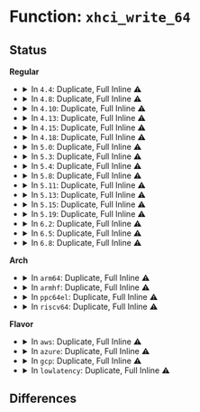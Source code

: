 # Function: <code>xhci_write_64</code>

## Status
<b>Regular</b>
<ul>
<li>
<details>
<summary>In <code>4.4</code>: Duplicate, Full Inline ⚠️</summary>

**Collision:** Static Duplication

**Inline:** Full

**Transformation:** False

**Instances:**

```
In drivers/usb/host/xhci.c (ffffffff8164aea5)
Location: drivers/usb/host/xhci.h:1722
Inline: True
Inline callers:
  - drivers/usb/host/xhci.c:xhci_set_cmd_ring_deq
  - drivers/usb/host/xhci.c:xhci_resume
  - drivers/usb/host/xhci.c:xhci_resume
  - drivers/usb/host/xhci.c:xhci_resume
```
```
In drivers/usb/host/xhci-mem.c (ffffffff8165609f)
Location: drivers/usb/host/xhci.h:1722
Inline: True
Inline callers:
  - drivers/usb/host/xhci-mem.c:xhci_mem_init
  - drivers/usb/host/xhci-mem.c:xhci_mem_init
  - drivers/usb/host/xhci-mem.c:xhci_mem_init
  - drivers/usb/host/xhci-mem.c:xhci_mem_init
```
```
In drivers/usb/host/xhci-ring.c (ffffffff81658293)
Location: drivers/usb/host/xhci.h:1722
Inline: True
Inline callers:
  - drivers/usb/host/xhci-ring.c:xhci_handle_command_timeout
  - drivers/usb/host/xhci-ring.c:xhci_handle_command_timeout
  - drivers/usb/host/xhci-ring.c:xhci_irq
  - drivers/usb/host/xhci-ring.c:xhci_irq
```
</details>
</li>
<li>
<details>
<summary>In <code>4.8</code>: Duplicate, Full Inline ⚠️</summary>

**Collision:** Static Duplication

**Inline:** Full

**Transformation:** False

**Instances:**

```
In drivers/usb/host/xhci.c (ffffffff816ae695)
Location: drivers/usb/host/xhci.h:1739
Inline: True
Inline callers:
  - drivers/usb/host/xhci.c:xhci_resume
  - drivers/usb/host/xhci.c:xhci_resume
  - drivers/usb/host/xhci.c:xhci_resume
  - drivers/usb/host/xhci.c:xhci_set_cmd_ring_deq
```
```
In drivers/usb/host/xhci-mem.c (ffffffff816b6ade)
Location: drivers/usb/host/xhci.h:1739
Inline: True
Inline callers:
  - drivers/usb/host/xhci-mem.c:xhci_mem_init
  - drivers/usb/host/xhci-mem.c:xhci_mem_init
  - drivers/usb/host/xhci-mem.c:xhci_mem_init
  - drivers/usb/host/xhci-mem.c:xhci_mem_init
```
```
In drivers/usb/host/xhci-ring.c (ffffffff816bcf08)
Location: drivers/usb/host/xhci.h:1739
Inline: True
Inline callers:
  - drivers/usb/host/xhci-ring.c:xhci_irq
  - drivers/usb/host/xhci-ring.c:xhci_irq
  - drivers/usb/host/xhci-ring.c:xhci_handle_command_timeout
  - drivers/usb/host/xhci-ring.c:xhci_handle_command_timeout
```
</details>
</li>
<li>
<details>
<summary>In <code>4.10</code>: Duplicate, Full Inline ⚠️</summary>

**Collision:** Static Duplication

**Inline:** Full

**Transformation:** False

**Instances:**

```
In drivers/usb/host/xhci.c (ffffffff816dc835)
Location: drivers/usb/host/xhci.h:1736
Inline: True
Inline callers:
  - drivers/usb/host/xhci.c:xhci_resume
  - drivers/usb/host/xhci.c:xhci_resume
  - drivers/usb/host/xhci.c:xhci_resume
  - drivers/usb/host/xhci.c:xhci_set_cmd_ring_deq
```
```
In drivers/usb/host/xhci-mem.c (ffffffff816e4dac)
Location: drivers/usb/host/xhci.h:1736
Inline: True
Inline callers:
  - drivers/usb/host/xhci-mem.c:xhci_mem_init
  - drivers/usb/host/xhci-mem.c:xhci_mem_init
  - drivers/usb/host/xhci-mem.c:xhci_mem_init
  - drivers/usb/host/xhci-mem.c:xhci_mem_init
```
```
In drivers/usb/host/xhci-ring.c (ffffffff816eae16)
Location: drivers/usb/host/xhci.h:1736
Inline: True
Inline callers:
  - drivers/usb/host/xhci-ring.c:xhci_irq
  - drivers/usb/host/xhci-ring.c:xhci_irq
  - drivers/usb/host/xhci-ring.c:xhci_handle_command_timeout
  - drivers/usb/host/xhci-ring.c:xhci_handle_command_timeout
```
</details>
</li>
<li>
<details>
<summary>In <code>4.13</code>: Duplicate, Full Inline ⚠️</summary>

**Collision:** Static Duplication

**Inline:** Full

**Transformation:** False

**Instances:**

```
In drivers/usb/host/xhci.c (ffffffff816f0d7d)
Location: drivers/usb/host/xhci.h:1909
Inline: True
Inline callers:
  - drivers/usb/host/xhci.c:xhci_resume
  - drivers/usb/host/xhci.c:xhci_resume
  - drivers/usb/host/xhci.c:xhci_resume
  - drivers/usb/host/xhci.c:xhci_set_cmd_ring_deq
```
```
In drivers/usb/host/xhci-mem.c (ffffffff816f8cfa)
Location: drivers/usb/host/xhci.h:1909
Inline: True
Inline callers:
  - drivers/usb/host/xhci-mem.c:xhci_mem_init
  - drivers/usb/host/xhci-mem.c:xhci_mem_init
  - drivers/usb/host/xhci-mem.c:xhci_mem_init
  - drivers/usb/host/xhci-mem.c:xhci_mem_init
```
```
In drivers/usb/host/xhci-ring.c (ffffffff816ff25c)
Location: drivers/usb/host/xhci.h:1909
Inline: True
Inline callers:
  - drivers/usb/host/xhci-ring.c:xhci_irq
  - drivers/usb/host/xhci-ring.c:xhci_irq
  - drivers/usb/host/xhci-ring.c:xhci_handle_command_timeout
```
</details>
</li>
<li>
<details>
<summary>In <code>4.15</code>: Duplicate, Full Inline ⚠️</summary>

**Collision:** Static Duplication

**Inline:** Full

**Transformation:** False

**Instances:**

```
In drivers/usb/host/xhci.c (ffffffff8175cf55)
Location: drivers/usb/host/xhci.h:1918
Inline: True
Inline callers:
  - drivers/usb/host/xhci.c:xhci_resume
  - drivers/usb/host/xhci.c:xhci_resume
  - drivers/usb/host/xhci.c:xhci_resume
  - drivers/usb/host/xhci.c:xhci_set_cmd_ring_deq
```
```
In drivers/usb/host/xhci-mem.c (ffffffff817658cc)
Location: drivers/usb/host/xhci.h:1918
Inline: True
Inline callers:
  - drivers/usb/host/xhci-mem.c:xhci_mem_init
  - drivers/usb/host/xhci-mem.c:xhci_mem_init
  - drivers/usb/host/xhci-mem.c:xhci_mem_init
  - drivers/usb/host/xhci-mem.c:xhci_mem_init
```
```
In drivers/usb/host/xhci-ring.c (ffffffff8176be4c)
Location: drivers/usb/host/xhci.h:1918
Inline: True
Inline callers:
  - drivers/usb/host/xhci-ring.c:xhci_irq
  - drivers/usb/host/xhci-ring.c:xhci_irq
  - drivers/usb/host/xhci-ring.c:xhci_handle_command_timeout
```
```
In drivers/usb/host/xhci-dbgcap.c (ffffffff8177392f)
Location: drivers/usb/host/xhci.h:1918
Inline: True
Inline callers:
  - drivers/usb/host/xhci-dbgcap.c:xhci_dbc_handle_events
  - drivers/usb/host/xhci-dbgcap.c:xhci_dbc_start
  - drivers/usb/host/xhci-dbgcap.c:xhci_dbc_start
  - drivers/usb/host/xhci-dbgcap.c:xhci_dbc_start
```
</details>
</li>
<li>
<details>
<summary>In <code>4.18</code>: Duplicate, Full Inline ⚠️</summary>

**Collision:** Static Duplication

**Inline:** Full

**Transformation:** False

**Instances:**

```
In drivers/usb/host/xhci.c (ffffffff8179d97d)
Location: drivers/usb/host/xhci.h:1932
Inline: True
Inline callers:
  - drivers/usb/host/xhci.c:xhci_resume
  - drivers/usb/host/xhci.c:xhci_resume
  - drivers/usb/host/xhci.c:xhci_resume
  - drivers/usb/host/xhci.c:xhci_set_cmd_ring_deq
```
```
In drivers/usb/host/xhci-mem.c (ffffffff817a5c2c)
Location: drivers/usb/host/xhci.h:1932
Inline: True
Inline callers:
  - drivers/usb/host/xhci-mem.c:xhci_mem_init
  - drivers/usb/host/xhci-mem.c:xhci_mem_init
  - drivers/usb/host/xhci-mem.c:xhci_mem_init
  - drivers/usb/host/xhci-mem.c:xhci_mem_init
```
```
In drivers/usb/host/xhci-ring.c (ffffffff817ad23f)
Location: drivers/usb/host/xhci.h:1932
Inline: True
Inline callers:
  - drivers/usb/host/xhci-ring.c:xhci_irq
  - drivers/usb/host/xhci-ring.c:xhci_irq
  - drivers/usb/host/xhci-ring.c:xhci_handle_command_timeout
```
```
In drivers/usb/host/xhci-dbgcap.c (ffffffff817b3fb6)
Location: drivers/usb/host/xhci.h:1932
Inline: True
Inline callers:
  - drivers/usb/host/xhci-dbgcap.c:xhci_dbc_handle_events
  - drivers/usb/host/xhci-dbgcap.c:xhci_dbc_start
  - drivers/usb/host/xhci-dbgcap.c:xhci_dbc_start
  - drivers/usb/host/xhci-dbgcap.c:xhci_dbc_start
```
</details>
</li>
<li>
<details>
<summary>In <code>5.0</code>: Duplicate, Full Inline ⚠️</summary>

**Collision:** Static Duplication

**Inline:** Full

**Transformation:** False

**Instances:**

```
In drivers/usb/host/xhci.c (ffffffff817c3da3)
Location: drivers/usb/host/xhci.h:1938
Inline: True
Inline callers:
  - drivers/usb/host/xhci.c:xhci_resume
  - drivers/usb/host/xhci.c:xhci_resume
  - drivers/usb/host/xhci.c:xhci_resume
  - drivers/usb/host/xhci.c:xhci_set_cmd_ring_deq
```
```
In drivers/usb/host/xhci-mem.c (ffffffff817cbcdf)
Location: drivers/usb/host/xhci.h:1938
Inline: True
Inline callers:
  - drivers/usb/host/xhci-mem.c:xhci_mem_init
  - drivers/usb/host/xhci-mem.c:xhci_mem_init
  - drivers/usb/host/xhci-mem.c:xhci_mem_init
  - drivers/usb/host/xhci-mem.c:xhci_mem_init
```
```
In drivers/usb/host/xhci-ring.c (ffffffff817d3510)
Location: drivers/usb/host/xhci.h:1938
Inline: True
Inline callers:
  - drivers/usb/host/xhci-ring.c:xhci_irq
  - drivers/usb/host/xhci-ring.c:xhci_irq
  - drivers/usb/host/xhci-ring.c:xhci_handle_command_timeout
```
```
In drivers/usb/host/xhci-dbgcap.c (ffffffff817da3f4)
Location: drivers/usb/host/xhci.h:1938
Inline: True
Inline callers:
  - drivers/usb/host/xhci-dbgcap.c:xhci_dbc_handle_events
  - drivers/usb/host/xhci-dbgcap.c:xhci_dbc_start
  - drivers/usb/host/xhci-dbgcap.c:xhci_dbc_start
  - drivers/usb/host/xhci-dbgcap.c:xhci_dbc_start
```
```
In drivers/usb/early/xhci-dbc.c (ffffffff817df315)
Location: drivers/usb/host/xhci.h:1938
Inline: True
Inline callers:
  - drivers/usb/early/xhci-dbc.c:xdbc_mem_init
  - drivers/usb/early/xhci-dbc.c:xdbc_mem_init
  - drivers/usb/early/xhci-dbc.c:xdbc_mem_init
```
</details>
</li>
<li>
<details>
<summary>In <code>5.3</code>: Duplicate, Full Inline ⚠️</summary>

**Collision:** Static Duplication

**Inline:** Full

**Transformation:** False

**Instances:**

```
In drivers/usb/host/xhci.c (ffffffff818035f4)
Location: drivers/usb/host/xhci.h:1951
Inline: True
Inline callers:
  - drivers/usb/host/xhci.c:xhci_resume
  - drivers/usb/host/xhci.c:xhci_resume
  - drivers/usb/host/xhci.c:xhci_resume
  - drivers/usb/host/xhci.c:xhci_set_cmd_ring_deq
```
```
In drivers/usb/host/xhci-mem.c (ffffffff8180c0a5)
Location: drivers/usb/host/xhci.h:1951
Inline: True
Inline callers:
  - drivers/usb/host/xhci-mem.c:xhci_mem_init
  - drivers/usb/host/xhci-mem.c:xhci_mem_init
  - drivers/usb/host/xhci-mem.c:xhci_mem_init
  - drivers/usb/host/xhci-mem.c:xhci_mem_init
```
```
In drivers/usb/host/xhci-ring.c (ffffffff81812ad2)
Location: drivers/usb/host/xhci.h:1951
Inline: True
Inline callers:
  - drivers/usb/host/xhci-ring.c:xhci_irq
  - drivers/usb/host/xhci-ring.c:xhci_irq
  - drivers/usb/host/xhci-ring.c:xhci_handle_command_timeout
```
```
In drivers/usb/host/xhci-dbgcap.c (ffffffff8181ad0c)
Location: drivers/usb/host/xhci.h:1951
Inline: True
Inline callers:
  - drivers/usb/host/xhci-dbgcap.c:xhci_dbc_do_handle_events
```
```
In drivers/usb/early/xhci-dbc.c (ffffffff8181fda5)
Location: drivers/usb/host/xhci.h:1951
Inline: True
Inline callers:
  - drivers/usb/early/xhci-dbc.c:xdbc_mem_init
  - drivers/usb/early/xhci-dbc.c:xdbc_mem_init
  - drivers/usb/early/xhci-dbc.c:xdbc_mem_init
```
</details>
</li>
<li>
<details>
<summary>In <code>5.4</code>: Duplicate, Full Inline ⚠️</summary>

**Collision:** Static Duplication

**Inline:** Full

**Transformation:** False

**Instances:**

```
In drivers/usb/host/xhci.c (ffffffff818344f0)
Location: drivers/usb/host/xhci.h:1960
Inline: True
Inline callers:
  - drivers/usb/host/xhci.c:xhci_resume
  - drivers/usb/host/xhci.c:xhci_resume
  - drivers/usb/host/xhci.c:xhci_resume
  - drivers/usb/host/xhci.c:xhci_set_cmd_ring_deq
```
```
In drivers/usb/host/xhci-mem.c (ffffffff8183d073)
Location: drivers/usb/host/xhci.h:1960
Inline: True
Inline callers:
  - drivers/usb/host/xhci-mem.c:xhci_mem_init
  - drivers/usb/host/xhci-mem.c:xhci_mem_init
  - drivers/usb/host/xhci-mem.c:xhci_mem_init
  - drivers/usb/host/xhci-mem.c:xhci_mem_init
```
```
In drivers/usb/host/xhci-ring.c (ffffffff81843ee8)
Location: drivers/usb/host/xhci.h:1960
Inline: True
Inline callers:
  - drivers/usb/host/xhci-ring.c:xhci_irq
  - drivers/usb/host/xhci-ring.c:xhci_update_erst_dequeue
  - drivers/usb/host/xhci-ring.c:xhci_handle_command_timeout
```
```
In drivers/usb/host/xhci-dbgcap.c (ffffffff8184c38c)
Location: drivers/usb/host/xhci.h:1960
Inline: True
Inline callers:
  - drivers/usb/host/xhci-dbgcap.c:xhci_dbc_do_handle_events
```
```
In drivers/usb/early/xhci-dbc.c (ffffffff81851215)
Location: drivers/usb/host/xhci.h:1960
Inline: True
Inline callers:
  - drivers/usb/early/xhci-dbc.c:xdbc_mem_init
  - drivers/usb/early/xhci-dbc.c:xdbc_mem_init
  - drivers/usb/early/xhci-dbc.c:xdbc_mem_init
```
</details>
</li>
<li>
<details>
<summary>In <code>5.8</code>: Duplicate, Full Inline ⚠️</summary>

**Collision:** Static Duplication

**Inline:** Full

**Transformation:** False

**Instances:**

```
In drivers/usb/host/xhci.c (ffffffff819073c9)
Location: drivers/usb/host/xhci.h:1962
Inline: True
Inline callers:
  - drivers/usb/host/xhci.c:xhci_resume
  - drivers/usb/host/xhci.c:xhci_resume
  - drivers/usb/host/xhci.c:xhci_resume
  - drivers/usb/host/xhci.c:xhci_set_cmd_ring_deq
  - drivers/usb/host/xhci.c:xhci_zero_64b_regs
  - drivers/usb/host/xhci.c:xhci_zero_64b_regs
  - drivers/usb/host/xhci.c:xhci_zero_64b_regs
  - drivers/usb/host/xhci.c:xhci_zero_64b_regs
```
```
In drivers/usb/host/xhci-mem.c (ffffffff8190fb1d)
Location: drivers/usb/host/xhci.h:1962
Inline: True
Inline callers:
  - drivers/usb/host/xhci-mem.c:xhci_mem_init
  - drivers/usb/host/xhci-mem.c:xhci_mem_init
  - drivers/usb/host/xhci-mem.c:xhci_mem_init
  - drivers/usb/host/xhci-mem.c:xhci_mem_init
```
```
In drivers/usb/host/xhci-ring.c (ffffffff81916938)
Location: drivers/usb/host/xhci.h:1962
Inline: True
Inline callers:
  - drivers/usb/host/xhci-ring.c:xhci_irq
  - drivers/usb/host/xhci-ring.c:xhci_update_erst_dequeue
```
```
In drivers/usb/host/xhci-dbgcap.c (ffffffff8191ef2b)
Location: drivers/usb/host/xhci.h:1962
Inline: True
Inline callers:
  - drivers/usb/host/xhci-dbgcap.c:xhci_dbc_do_handle_events
```
```
In drivers/usb/early/xhci-dbc.c (ffffffff81923a54)
Location: drivers/usb/host/xhci.h:1962
Inline: True
Inline callers:
  - drivers/usb/early/xhci-dbc.c:xdbc_handle_events
  - drivers/usb/early/xhci-dbc.c:xdbc_mem_init
  - drivers/usb/early/xhci-dbc.c:xdbc_mem_init
  - drivers/usb/early/xhci-dbc.c:xdbc_mem_init
```
</details>
</li>
<li>
<details>
<summary>In <code>5.11</code>: Duplicate, Full Inline ⚠️</summary>

**Collision:** Static Duplication

**Inline:** Full

**Transformation:** False

**Instances:**

```
In drivers/usb/host/xhci.c (ffffffff8190fb4c)
Location: drivers/usb/host/xhci.h:1973
Inline: True
Inline callers:
  - drivers/usb/host/xhci.c:xhci_resume
  - drivers/usb/host/xhci.c:xhci_resume
  - drivers/usb/host/xhci.c:xhci_resume
  - drivers/usb/host/xhci.c:xhci_set_cmd_ring_deq
  - drivers/usb/host/xhci.c:xhci_zero_64b_regs
  - drivers/usb/host/xhci.c:xhci_zero_64b_regs
  - drivers/usb/host/xhci.c:xhci_zero_64b_regs
  - drivers/usb/host/xhci.c:xhci_zero_64b_regs
```
```
In drivers/usb/host/xhci-mem.c (ffffffff8191767d)
Location: drivers/usb/host/xhci.h:1973
Inline: True
Inline callers:
  - drivers/usb/host/xhci-mem.c:xhci_mem_init
  - drivers/usb/host/xhci-mem.c:xhci_mem_init
  - drivers/usb/host/xhci-mem.c:xhci_mem_init
  - drivers/usb/host/xhci-mem.c:xhci_mem_init
```
```
In drivers/usb/host/xhci-ring.c (ffffffff8191dec8)
Location: drivers/usb/host/xhci.h:1973
Inline: True
Inline callers:
  - drivers/usb/host/xhci-ring.c:xhci_irq
  - drivers/usb/host/xhci-ring.c:xhci_update_erst_dequeue
```
```
In drivers/usb/early/xhci-dbc.c (ffffffff8192b1c6)
Location: drivers/usb/host/xhci.h:1973
Inline: True
Inline callers:
  - drivers/usb/early/xhci-dbc.c:xdbc_handle_events
  - drivers/usb/early/xhci-dbc.c:xdbc_mem_init
  - drivers/usb/early/xhci-dbc.c:xdbc_mem_init
  - drivers/usb/early/xhci-dbc.c:xdbc_mem_init
```
</details>
</li>
<li>
<details>
<summary>In <code>5.13</code>: Duplicate, Full Inline ⚠️</summary>

**Collision:** Static Duplication

**Inline:** Full

**Transformation:** False

**Instances:**

```
In drivers/usb/host/xhci.c (ffffffff818f3123)
Location: drivers/usb/host/xhci.h:1986
Inline: True
Inline callers:
  - drivers/usb/host/xhci.c:xhci_resume
  - drivers/usb/host/xhci.c:xhci_resume
  - drivers/usb/host/xhci.c:xhci_resume
  - drivers/usb/host/xhci.c:xhci_set_cmd_ring_deq
  - drivers/usb/host/xhci.c:xhci_zero_64b_regs
  - drivers/usb/host/xhci.c:xhci_zero_64b_regs
  - drivers/usb/host/xhci.c:xhci_zero_64b_regs
  - drivers/usb/host/xhci.c:xhci_zero_64b_regs
```
```
In drivers/usb/host/xhci-mem.c (ffffffff818fab0e)
Location: drivers/usb/host/xhci.h:1986
Inline: True
Inline callers:
  - drivers/usb/host/xhci-mem.c:xhci_mem_init
  - drivers/usb/host/xhci-mem.c:xhci_mem_init
  - drivers/usb/host/xhci-mem.c:xhci_mem_init
  - drivers/usb/host/xhci-mem.c:xhci_mem_init
```
```
In drivers/usb/host/xhci-ring.c (ffffffff81900823)
Location: drivers/usb/host/xhci.h:1986
Inline: True
Inline callers:
  - drivers/usb/host/xhci-ring.c:xhci_irq
  - drivers/usb/host/xhci-ring.c:xhci_update_erst_dequeue
```
```
In drivers/usb/early/xhci-dbc.c (ffffffff8190e6ec)
Location: drivers/usb/host/xhci.h:1986
Inline: True
Inline callers:
  - drivers/usb/early/xhci-dbc.c:xdbc_handle_events
  - drivers/usb/early/xhci-dbc.c:xdbc_mem_init
  - drivers/usb/early/xhci-dbc.c:xdbc_mem_init
  - drivers/usb/early/xhci-dbc.c:xdbc_mem_init
```
</details>
</li>
<li>
<details>
<summary>In <code>5.15</code>: Duplicate, Full Inline ⚠️</summary>

**Collision:** Static Duplication

**Inline:** Full

**Transformation:** False

**Instances:**

```
In drivers/usb/host/xhci.c (ffffffff819900d5)
Location: drivers/usb/host/xhci.h:1993
Inline: True
Inline callers:
  - drivers/usb/host/xhci.c:xhci_resume
  - drivers/usb/host/xhci.c:xhci_resume
  - drivers/usb/host/xhci.c:xhci_resume
  - drivers/usb/host/xhci.c:xhci_set_cmd_ring_deq
  - drivers/usb/host/xhci.c:xhci_zero_64b_regs
  - drivers/usb/host/xhci.c:xhci_zero_64b_regs
  - drivers/usb/host/xhci.c:xhci_zero_64b_regs
  - drivers/usb/host/xhci.c:xhci_zero_64b_regs
```
```
In drivers/usb/host/xhci-mem.c (ffffffff819998c8)
Location: drivers/usb/host/xhci.h:1993
Inline: True
Inline callers:
  - drivers/usb/host/xhci-mem.c:xhci_mem_init
  - drivers/usb/host/xhci-mem.c:xhci_mem_init
  - drivers/usb/host/xhci-mem.c:xhci_mem_init
  - drivers/usb/host/xhci-mem.c:xhci_mem_init
```
```
In drivers/usb/host/xhci-ring.c (ffffffff8199ffc8)
Location: drivers/usb/host/xhci.h:1993
Inline: True
Inline callers:
  - drivers/usb/host/xhci-ring.c:xhci_irq
  - drivers/usb/host/xhci-ring.c:xhci_update_erst_dequeue
```
```
In drivers/usb/early/xhci-dbc.c (ffffffff819af4aa)
Location: drivers/usb/host/xhci.h:1993
Inline: True
Inline callers:
  - drivers/usb/early/xhci-dbc.c:xdbc_handle_events
  - drivers/usb/early/xhci-dbc.c:xdbc_mem_init
  - drivers/usb/early/xhci-dbc.c:xdbc_mem_init
  - drivers/usb/early/xhci-dbc.c:xdbc_mem_init
```
</details>
</li>
<li>
<details>
<summary>In <code>5.19</code>: Duplicate, Full Inline ⚠️</summary>

**Collision:** Static Duplication

**Inline:** Full

**Transformation:** False

**Instances:**

```
In drivers/usb/host/xhci.c (ffffffff81aecac3)
Location: drivers/usb/host/xhci.h:2018
Inline: True
Inline callers:
  - drivers/usb/host/xhci.c:xhci_resume
  - drivers/usb/host/xhci.c:xhci_resume
  - drivers/usb/host/xhci.c:xhci_resume
  - drivers/usb/host/xhci.c:xhci_set_cmd_ring_deq
  - drivers/usb/host/xhci.c:xhci_zero_64b_regs
  - drivers/usb/host/xhci.c:xhci_zero_64b_regs
  - drivers/usb/host/xhci.c:xhci_zero_64b_regs
  - drivers/usb/host/xhci.c:xhci_zero_64b_regs
```
```
In drivers/usb/host/xhci-mem.c (ffffffff81af68c0)
Location: drivers/usb/host/xhci.h:2018
Inline: True
Inline callers:
  - drivers/usb/host/xhci-mem.c:xhci_mem_init
  - drivers/usb/host/xhci-mem.c:xhci_mem_init
  - drivers/usb/host/xhci-mem.c:xhci_mem_init
  - drivers/usb/host/xhci-mem.c:xhci_mem_init
```
```
In drivers/usb/host/xhci-ring.c (ffffffff81afd693)
Location: drivers/usb/host/xhci.h:2018
Inline: True
Inline callers:
  - drivers/usb/host/xhci-ring.c:xhci_irq
  - drivers/usb/host/xhci-ring.c:xhci_update_erst_dequeue
```
```
In drivers/usb/early/xhci-dbc.c (ffffffff81b0dc2a)
Location: drivers/usb/host/xhci.h:2018
Inline: True
Inline callers:
  - drivers/usb/early/xhci-dbc.c:xdbc_handle_events
  - drivers/usb/early/xhci-dbc.c:xdbc_mem_init
  - drivers/usb/early/xhci-dbc.c:xdbc_mem_init
  - drivers/usb/early/xhci-dbc.c:xdbc_mem_init
```
</details>
</li>
<li>
<details>
<summary>In <code>6.2</code>: Duplicate, Full Inline ⚠️</summary>

**Collision:** Static Duplication

**Inline:** Full

**Transformation:** False

**Instances:**

```
In drivers/usb/host/xhci.c (ffffffff81c7901c)
Location: drivers/usb/host/xhci.h:2020
Inline: True
Inline callers:
  - drivers/usb/host/xhci.c:xhci_resume
  - drivers/usb/host/xhci.c:xhci_resume
  - drivers/usb/host/xhci.c:xhci_resume
  - drivers/usb/host/xhci.c:xhci_set_cmd_ring_deq
  - drivers/usb/host/xhci.c:xhci_zero_64b_regs
  - drivers/usb/host/xhci.c:xhci_zero_64b_regs
  - drivers/usb/host/xhci.c:xhci_zero_64b_regs
  - drivers/usb/host/xhci.c:xhci_zero_64b_regs
```
```
In drivers/usb/host/xhci-mem.c (ffffffff81c84259)
Location: drivers/usb/host/xhci.h:2020
Inline: True
Inline callers:
  - drivers/usb/host/xhci-mem.c:xhci_mem_init
  - drivers/usb/host/xhci-mem.c:xhci_mem_init
  - drivers/usb/host/xhci-mem.c:xhci_mem_init
  - drivers/usb/host/xhci-mem.c:xhci_mem_init
```
```
In drivers/usb/host/xhci-ring.c (ffffffff81c8c32e)
Location: drivers/usb/host/xhci.h:2020
Inline: True
Inline callers:
  - drivers/usb/host/xhci-ring.c:xhci_irq
  - drivers/usb/host/xhci-ring.c:xhci_update_erst_dequeue
```
```
In drivers/usb/early/xhci-dbc.c (ffffffff81c9dcea)
Location: drivers/usb/host/xhci.h:2020
Inline: True
Inline callers:
  - drivers/usb/early/xhci-dbc.c:xdbc_handle_events
  - drivers/usb/early/xhci-dbc.c:xdbc_mem_init
  - drivers/usb/early/xhci-dbc.c:xdbc_mem_init
  - drivers/usb/early/xhci-dbc.c:xdbc_mem_init
```
</details>
</li>
<li>
<details>
<summary>In <code>6.5</code>: Duplicate, Full Inline ⚠️</summary>

**Collision:** Static Duplication

**Inline:** Full

**Transformation:** False

**Instances:**

```
In drivers/usb/host/xhci.c (ffffffff81ce04f6)
Location: drivers/usb/host/xhci.h:2029
Inline: True
Inline callers:
  - drivers/usb/host/xhci.c:xhci_resume
  - drivers/usb/host/xhci.c:xhci_resume
  - drivers/usb/host/xhci.c:xhci_resume
  - drivers/usb/host/xhci.c:xhci_set_cmd_ring_deq
```
```
In drivers/usb/host/xhci-mem.c (ffffffff81ceaf59)
Location: drivers/usb/host/xhci.h:2029
Inline: True
Inline callers:
  - drivers/usb/host/xhci-mem.c:xhci_mem_init
  - drivers/usb/host/xhci-mem.c:xhci_mem_init
  - drivers/usb/host/xhci-mem.c:xhci_mem_init
  - drivers/usb/host/xhci-mem.c:xhci_mem_init
  - drivers/usb/host/xhci-mem.c:xhci_mem_cleanup
```
```
In drivers/usb/host/xhci-ring.c (ffffffff81cf2ebc)
Location: drivers/usb/host/xhci.h:2029
Inline: True
Inline callers:
  - drivers/usb/host/xhci-ring.c:xhci_irq
  - drivers/usb/host/xhci-ring.c:xhci_update_erst_dequeue
```
```
In drivers/usb/early/xhci-dbc.c (ffffffff81d0505a)
Location: drivers/usb/host/xhci.h:2029
Inline: True
Inline callers:
  - drivers/usb/early/xhci-dbc.c:xdbc_handle_events
  - drivers/usb/early/xhci-dbc.c:xdbc_mem_init
  - drivers/usb/early/xhci-dbc.c:xdbc_mem_init
  - drivers/usb/early/xhci-dbc.c:xdbc_mem_init
```
</details>
</li>
<li>
<details>
<summary>In <code>6.8</code>: Duplicate, Full Inline ⚠️</summary>

**Collision:** Static Duplication

**Inline:** Full

**Transformation:** False

**Instances:**

```
In drivers/usb/host/xhci.c (ffffffff81d955ee)
Location: drivers/usb/host/xhci.h:2005
Inline: True
Inline callers:
  - drivers/usb/host/xhci.c:xhci_resume
  - drivers/usb/host/xhci.c:xhci_resume
  - drivers/usb/host/xhci.c:xhci_resume
  - drivers/usb/host/xhci.c:xhci_set_cmd_ring_deq
```
```
In drivers/usb/host/xhci-mem.c (ffffffff81da0727)
Location: drivers/usb/host/xhci.h:2005
Inline: True
Inline callers:
  - drivers/usb/host/xhci-mem.c:xhci_mem_init
  - drivers/usb/host/xhci-mem.c:xhci_mem_init
  - drivers/usb/host/xhci-mem.c:xhci_add_interrupter
  - drivers/usb/host/xhci-mem.c:xhci_add_interrupter
  - drivers/usb/host/xhci-mem.c:xhci_mem_cleanup
  - drivers/usb/host/xhci-mem.c:xhci_remove_secondary_interrupter
```
```
In drivers/usb/host/xhci-ring.c (ffffffff81da8806)
Location: drivers/usb/host/xhci.h:2005
Inline: True
Inline callers:
  - drivers/usb/host/xhci-ring.c:xhci_irq
  - drivers/usb/host/xhci-ring.c:xhci_update_erst_dequeue
```
```
In drivers/usb/early/xhci-dbc.c (ffffffff81dbac1a)
Location: drivers/usb/host/xhci.h:2005
Inline: True
Inline callers:
  - drivers/usb/early/xhci-dbc.c:xdbc_handle_events
  - drivers/usb/early/xhci-dbc.c:xdbc_mem_init
  - drivers/usb/early/xhci-dbc.c:xdbc_mem_init
  - drivers/usb/early/xhci-dbc.c:xdbc_mem_init
```
</details>
</li>
</ul>
<b>Arch</b>
<ul>
<li>
<details>
<summary>In <code>arm64</code>: Duplicate, Full Inline ⚠️</summary>

**Collision:** Static Duplication

**Inline:** Full

**Transformation:** False

**Instances:**

```
In drivers/usb/host/xhci.c (ffff800010a71b18)
Location: drivers/usb/host/xhci.h:1960
Inline: True
Inline callers:
  - drivers/usb/host/xhci.c:xhci_resume
  - drivers/usb/host/xhci.c:xhci_resume
  - drivers/usb/host/xhci.c:xhci_resume
  - drivers/usb/host/xhci.c:xhci_set_cmd_ring_deq
  - drivers/usb/host/xhci.c:xhci_zero_64b_regs
  - drivers/usb/host/xhci.c:xhci_zero_64b_regs
  - drivers/usb/host/xhci.c:xhci_zero_64b_regs
  - drivers/usb/host/xhci.c:xhci_zero_64b_regs
```
```
In drivers/usb/host/xhci-mem.c (ffff800010a7ae68)
Location: drivers/usb/host/xhci.h:1960
Inline: True
Inline callers:
  - drivers/usb/host/xhci-mem.c:xhci_mem_init
  - drivers/usb/host/xhci-mem.c:xhci_mem_init
  - drivers/usb/host/xhci-mem.c:xhci_mem_init
  - drivers/usb/host/xhci-mem.c:xhci_mem_init
```
```
In drivers/usb/host/xhci-ring.c (ffff800010a8300c)
Location: drivers/usb/host/xhci.h:1960
Inline: True
Inline callers:
  - drivers/usb/host/xhci-ring.c:xhci_irq
  - drivers/usb/host/xhci-ring.c:xhci_update_erst_dequeue
  - drivers/usb/host/xhci-ring.c:xhci_handle_command_timeout
```
```
In drivers/usb/host/xhci-dbgcap.c (ffff800010a8b180)
Location: drivers/usb/host/xhci.h:1960
Inline: True
Inline callers:
  - drivers/usb/host/xhci-dbgcap.c:xhci_dbc_do_handle_events
```
</details>
</li>
<li>
<details>
<summary>In <code>armhf</code>: Duplicate, Full Inline ⚠️</summary>

**Collision:** Static Duplication

**Inline:** Full

**Transformation:** False

**Instances:**

```
In drivers/usb/host/xhci.c (c0b45850)
Location: drivers/usb/host/xhci.h:1960
Inline: True
Inline callers:
  - drivers/usb/host/xhci.c:xhci_resume
  - drivers/usb/host/xhci.c:xhci_resume
  - drivers/usb/host/xhci.c:xhci_resume
  - drivers/usb/host/xhci.c:xhci_set_cmd_ring_deq
  - drivers/usb/host/xhci.c:xhci_zero_64b_regs
  - drivers/usb/host/xhci.c:xhci_zero_64b_regs
  - drivers/usb/host/xhci.c:xhci_zero_64b_regs
  - drivers/usb/host/xhci.c:xhci_zero_64b_regs
```
```
In drivers/usb/host/xhci-mem.c (c0b4e78c)
Location: drivers/usb/host/xhci.h:1960
Inline: True
Inline callers:
  - drivers/usb/host/xhci-mem.c:xhci_mem_init
  - drivers/usb/host/xhci-mem.c:xhci_mem_init
  - drivers/usb/host/xhci-mem.c:xhci_mem_init
  - drivers/usb/host/xhci-mem.c:xhci_mem_init
```
```
In drivers/usb/host/xhci-ring.c (c0b5687c)
Location: drivers/usb/host/xhci.h:1960
Inline: True
Inline callers:
  - drivers/usb/host/xhci-ring.c:xhci_irq
  - drivers/usb/host/xhci-ring.c:xhci_update_erst_dequeue
  - drivers/usb/host/xhci-ring.c:xhci_handle_command_timeout
```
```
In drivers/usb/host/xhci-dbgcap.c (c0b5e55c)
Location: drivers/usb/host/xhci.h:1960
Inline: True
Inline callers:
  - drivers/usb/host/xhci-dbgcap.c:xhci_dbc_do_handle_events
```
</details>
</li>
<li>
<details>
<summary>In <code>ppc64el</code>: Duplicate, Full Inline ⚠️</summary>

**Collision:** Static Duplication

**Inline:** Full

**Transformation:** False

**Instances:**

```
In drivers/usb/host/xhci.c (c000000000b46914)
Location: drivers/usb/host/xhci.h:1960
Inline: True
Inline callers:
  - drivers/usb/host/xhci.c:xhci_resume
  - drivers/usb/host/xhci.c:xhci_resume
  - drivers/usb/host/xhci.c:xhci_resume
  - drivers/usb/host/xhci.c:xhci_set_cmd_ring_deq
  - drivers/usb/host/xhci.c:xhci_zero_64b_regs
  - drivers/usb/host/xhci.c:xhci_zero_64b_regs
  - drivers/usb/host/xhci.c:xhci_zero_64b_regs
  - drivers/usb/host/xhci.c:xhci_zero_64b_regs
```
```
In drivers/usb/host/xhci-mem.c (c000000000b52b04)
Location: drivers/usb/host/xhci.h:1960
Inline: True
Inline callers:
  - drivers/usb/host/xhci-mem.c:xhci_mem_init
  - drivers/usb/host/xhci-mem.c:xhci_mem_init
  - drivers/usb/host/xhci-mem.c:xhci_mem_init
  - drivers/usb/host/xhci-mem.c:xhci_mem_init
```
```
In drivers/usb/host/xhci-ring.c (c000000000b5c9c0)
Location: drivers/usb/host/xhci.h:1960
Inline: True
Inline callers:
  - drivers/usb/host/xhci-ring.c:xhci_irq
  - drivers/usb/host/xhci-ring.c:xhci_update_erst_dequeue
  - drivers/usb/host/xhci-ring.c:xhci_handle_command_timeout
```
```
In drivers/usb/host/xhci-dbgcap.c (c000000000b66ddc)
Location: drivers/usb/host/xhci.h:1960
Inline: True
Inline callers:
  - drivers/usb/host/xhci-dbgcap.c:xhci_dbc_do_handle_events
```
</details>
</li>
<li>
<details>
<summary>In <code>riscv64</code>: Duplicate, Full Inline ⚠️</summary>

**Collision:** Static Duplication

**Inline:** Full

**Transformation:** False

**Instances:**

```
In drivers/usb/host/xhci.c (ffffffe00068a05e)
Location: drivers/usb/host/xhci.h:1960
Inline: True
Inline callers:
  - drivers/usb/host/xhci.c:xhci_resume
  - drivers/usb/host/xhci.c:xhci_resume
  - drivers/usb/host/xhci.c:xhci_resume
  - drivers/usb/host/xhci.c:xhci_set_cmd_ring_deq
  - drivers/usb/host/xhci.c:xhci_zero_64b_regs
  - drivers/usb/host/xhci.c:xhci_zero_64b_regs
  - drivers/usb/host/xhci.c:xhci_zero_64b_regs
  - drivers/usb/host/xhci.c:xhci_zero_64b_regs
```
```
In drivers/usb/host/xhci-mem.c (ffffffe0006924ae)
Location: drivers/usb/host/xhci.h:1960
Inline: True
Inline callers:
  - drivers/usb/host/xhci-mem.c:xhci_mem_init
  - drivers/usb/host/xhci-mem.c:xhci_mem_init
  - drivers/usb/host/xhci-mem.c:xhci_mem_init
  - drivers/usb/host/xhci-mem.c:xhci_mem_init
```
```
In drivers/usb/host/xhci-ring.c (ffffffe000699416)
Location: drivers/usb/host/xhci.h:1960
Inline: True
Inline callers:
  - drivers/usb/host/xhci-ring.c:xhci_irq
  - drivers/usb/host/xhci-ring.c:xhci_update_erst_dequeue
  - drivers/usb/host/xhci-ring.c:xhci_handle_command_timeout
```
```
In drivers/usb/host/xhci-dbgcap.c (ffffffe00069fb52)
Location: drivers/usb/host/xhci.h:1960
Inline: True
Inline callers:
  - drivers/usb/host/xhci-dbgcap.c:xhci_dbc_do_handle_events
```
</details>
</li>
</ul>
<b>Flavor</b>
<ul>
<li>
<details>
<summary>In <code>aws</code>: Duplicate, Full Inline ⚠️</summary>

**Collision:** Static Duplication

**Inline:** Full

**Transformation:** False

**Instances:**

```
In drivers/usb/host/xhci.c (ffffffff817ec8b0)
Location: drivers/usb/host/xhci.h:1960
Inline: True
Inline callers:
  - drivers/usb/host/xhci.c:xhci_resume
  - drivers/usb/host/xhci.c:xhci_resume
  - drivers/usb/host/xhci.c:xhci_resume
  - drivers/usb/host/xhci.c:xhci_set_cmd_ring_deq
```
```
In drivers/usb/host/xhci-mem.c (ffffffff817f5423)
Location: drivers/usb/host/xhci.h:1960
Inline: True
Inline callers:
  - drivers/usb/host/xhci-mem.c:xhci_mem_init
  - drivers/usb/host/xhci-mem.c:xhci_mem_init
  - drivers/usb/host/xhci-mem.c:xhci_mem_init
  - drivers/usb/host/xhci-mem.c:xhci_mem_init
```
```
In drivers/usb/host/xhci-ring.c (ffffffff817fc298)
Location: drivers/usb/host/xhci.h:1960
Inline: True
Inline callers:
  - drivers/usb/host/xhci-ring.c:xhci_irq
  - drivers/usb/host/xhci-ring.c:xhci_update_erst_dequeue
  - drivers/usb/host/xhci-ring.c:xhci_handle_command_timeout
```
</details>
</li>
<li>
<details>
<summary>In <code>azure</code>: Duplicate, Full Inline ⚠️</summary>

**Collision:** Static Duplication

**Inline:** Full

**Transformation:** False

**Instances:**

```
In drivers/usb/host/xhci.c (ffffffff817b19ba)
Location: drivers/usb/host/xhci.h:1960
Inline: True
Inline callers:
  - drivers/usb/host/xhci.c:xhci_resume
  - drivers/usb/host/xhci.c:xhci_resume
  - drivers/usb/host/xhci.c:xhci_resume
  - drivers/usb/host/xhci.c:xhci_set_cmd_ring_deq
```
```
In drivers/usb/host/xhci-mem.c (ffffffff817ba5c3)
Location: drivers/usb/host/xhci.h:1960
Inline: True
Inline callers:
  - drivers/usb/host/xhci-mem.c:xhci_mem_init
  - drivers/usb/host/xhci-mem.c:xhci_mem_init
  - drivers/usb/host/xhci-mem.c:xhci_mem_init
  - drivers/usb/host/xhci-mem.c:xhci_mem_init
```
```
In drivers/usb/host/xhci-ring.c (ffffffff817c1438)
Location: drivers/usb/host/xhci.h:1960
Inline: True
Inline callers:
  - drivers/usb/host/xhci-ring.c:xhci_irq
  - drivers/usb/host/xhci-ring.c:xhci_update_erst_dequeue
  - drivers/usb/host/xhci-ring.c:xhci_handle_command_timeout
```
```
In drivers/usb/host/xhci-dbgcap.c (ffffffff817c98dc)
Location: drivers/usb/host/xhci.h:1960
Inline: True
Inline callers:
  - drivers/usb/host/xhci-dbgcap.c:xhci_dbc_do_handle_events
```
</details>
</li>
<li>
<details>
<summary>In <code>gcp</code>: Duplicate, Full Inline ⚠️</summary>

**Collision:** Static Duplication

**Inline:** Full

**Transformation:** False

**Instances:**

```
In drivers/usb/host/xhci.c (ffffffff81829370)
Location: drivers/usb/host/xhci.h:1960
Inline: True
Inline callers:
  - drivers/usb/host/xhci.c:xhci_resume
  - drivers/usb/host/xhci.c:xhci_resume
  - drivers/usb/host/xhci.c:xhci_resume
  - drivers/usb/host/xhci.c:xhci_set_cmd_ring_deq
```
```
In drivers/usb/host/xhci-mem.c (ffffffff81831ef3)
Location: drivers/usb/host/xhci.h:1960
Inline: True
Inline callers:
  - drivers/usb/host/xhci-mem.c:xhci_mem_init
  - drivers/usb/host/xhci-mem.c:xhci_mem_init
  - drivers/usb/host/xhci-mem.c:xhci_mem_init
  - drivers/usb/host/xhci-mem.c:xhci_mem_init
```
```
In drivers/usb/host/xhci-ring.c (ffffffff81838d68)
Location: drivers/usb/host/xhci.h:1960
Inline: True
Inline callers:
  - drivers/usb/host/xhci-ring.c:xhci_irq
  - drivers/usb/host/xhci-ring.c:xhci_update_erst_dequeue
  - drivers/usb/host/xhci-ring.c:xhci_handle_command_timeout
```
```
In drivers/usb/host/xhci-dbgcap.c (ffffffff8184120c)
Location: drivers/usb/host/xhci.h:1960
Inline: True
Inline callers:
  - drivers/usb/host/xhci-dbgcap.c:xhci_dbc_do_handle_events
```
</details>
</li>
<li>
<details>
<summary>In <code>lowlatency</code>: Duplicate, Full Inline ⚠️</summary>

**Collision:** Static Duplication

**Inline:** Full

**Transformation:** False

**Instances:**

```
In drivers/usb/host/xhci.c (ffffffff81843317)
Location: drivers/usb/host/xhci.h:1960
Inline: True
Inline callers:
  - drivers/usb/host/xhci.c:xhci_resume
  - drivers/usb/host/xhci.c:xhci_resume
  - drivers/usb/host/xhci.c:xhci_resume
  - drivers/usb/host/xhci.c:xhci_set_cmd_ring_deq
```
```
In drivers/usb/host/xhci-mem.c (ffffffff8184c0d3)
Location: drivers/usb/host/xhci.h:1960
Inline: True
Inline callers:
  - drivers/usb/host/xhci-mem.c:xhci_mem_init
  - drivers/usb/host/xhci-mem.c:xhci_mem_init
  - drivers/usb/host/xhci-mem.c:xhci_mem_init
  - drivers/usb/host/xhci-mem.c:xhci_mem_init
```
```
In drivers/usb/host/xhci-ring.c (ffffffff818531d1)
Location: drivers/usb/host/xhci.h:1960
Inline: True
Inline callers:
  - drivers/usb/host/xhci-ring.c:xhci_irq
  - drivers/usb/host/xhci-ring.c:xhci_update_erst_dequeue
  - drivers/usb/host/xhci-ring.c:xhci_handle_command_timeout
```
```
In drivers/usb/host/xhci-dbgcap.c (ffffffff8185b73e)
Location: drivers/usb/host/xhci.h:1960
Inline: True
Inline callers:
  - drivers/usb/host/xhci-dbgcap.c:xhci_dbc_do_handle_events
```
```
In drivers/usb/early/xhci-dbc.c (ffffffff81860615)
Location: drivers/usb/host/xhci.h:1960
Inline: True
Inline callers:
  - drivers/usb/early/xhci-dbc.c:xdbc_mem_init
  - drivers/usb/early/xhci-dbc.c:xdbc_mem_init
  - drivers/usb/early/xhci-dbc.c:xdbc_mem_init
```
</details>
</li>
</ul>

## Differences
